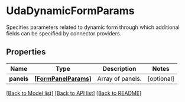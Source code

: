 # UdaDynamicFormParams

Specifies parameters related to dynamic form through which additional fields can be specified by connector providers.

## Properties
Name | Type | Description | Notes
------------ | ------------- | ------------- | -------------
**panels** | [**[FormPanelParams]**](FormPanelParams.md) | Array of panels. | [optional] 

[[Back to Model list]](../README.md#documentation-for-models) [[Back to API list]](../README.md#documentation-for-api-endpoints) [[Back to README]](../README.md)


